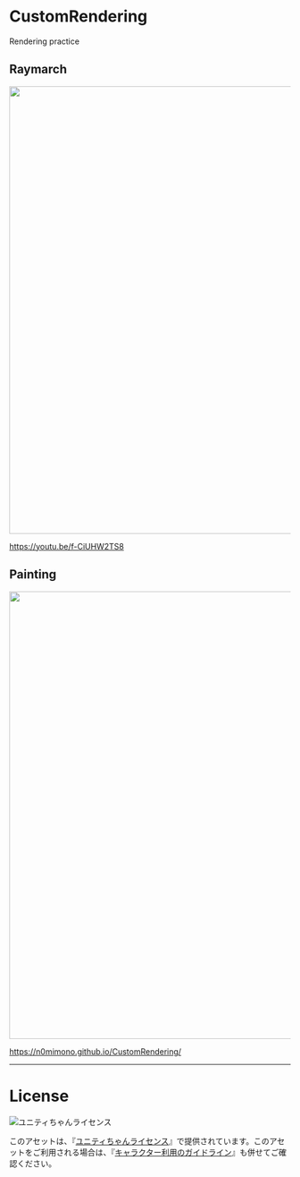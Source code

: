 # CustomRendering

Rendering practice

## Raymarch

<img src="https://github.com/n0mimono/CustomRendering/raw/master-ss/misc/screenshot0911_0.jpg" width="800">

https://youtu.be/f-CiUHW2TS8

## Painting

<img src="https://github.com/n0mimono/CustomRendering/raw/master-ss/misc/screenshot0911_1.jpg" width="800">

https://n0mimono.github.io/CustomRendering/

---

# License

<div><img src="http://unity-chan.com/images/imageLicenseLogo.png" alt="ユニティちゃんライセンス"><p>このアセットは、『<a href="http://unity-chan.com/contents/license_jp/" target="_blank">ユニティちゃんライセンス</a>』で提供されています。このアセットをご利用される場合は、『<a href="http://unity-chan.com/contents/guideline/" target="_blank">キャラクター利用のガイドライン</a>』も併せてご確認ください。</p></div>
